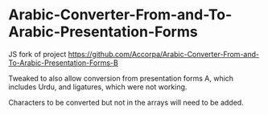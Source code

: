 Arabic-Converter-From-and-To-Arabic-Presentation-Forms
========================================================
JS fork of project https://github.com/Accorpa/Arabic-Converter-From-and-To-Arabic-Presentation-Forms-B

Tweaked to also allow conversion from presentation forms A, which includes Urdu, and ligatures, which were not working.

Characters to be converted but not in the arrays will need to be added.
